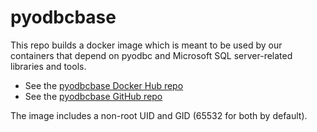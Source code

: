 # pyodbcbase

This repo builds a docker image which is meant to be used by our containers that depend on pyodbc and Microsoft SQL server-related libraries and tools.

* See the [pyodbcbase Docker Hub repo](https://hub.docker.com/r/edence/pyodbcbase)
* See the [pyodbcbase GitHub repo](https://github.com/edencehealth/pyodbcbase)

The image includes a non-root UID and GID (65532 for both by default).

